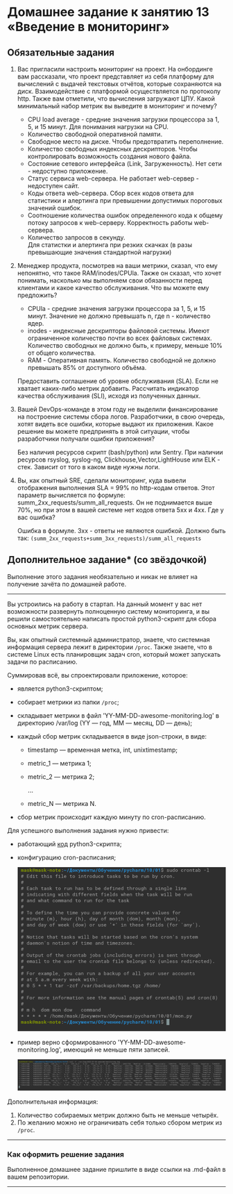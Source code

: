 # Домашнее задание к занятию 13 «Введение в мониторинг»

## Обязательные задания

1. Вас пригласили настроить мониторинг на проект. На онбординге вам рассказали, что проект представляет из себя платформу для вычислений с выдачей текстовых отчётов, которые сохраняются на диск. 
Взаимодействие с платформой осуществляется по протоколу http. Также вам отметили, что вычисления загружают ЦПУ. Какой минимальный набор метрик вы выведите в мониторинг и почему?
   
   - CPU load average - средние значения загрузки процессора за 1, 5, и 15 минут. Для понимания нагрузки на CPU.
   - Количество свободной оперативной памяти.
   - Свободное место на диске. Чтобы предотвратить переполнение.
   - Количество свободных индексных дескрипторов. Чтобы контролировать возможность создания нового файла.
   - Состояние сетевого интерфейса (Link, Загруженность). Нет сети - недоступно приложение.   
   - Статус сервиса web-сервера. Не работает web-сервер - недоступен сайт.
   - Коды ответа web-сервера.
     Сбор всех кодов ответа для статистики и алертинга при превышении допустимых пороговых значений ошибок.
   - Соотношение количества ошибок определенного кода к общему потоку запросов к web-серверу.
     Корректность работы web-сервера.
   - Количество запросов в секунду.  
     Для статистки и алертинга при резких скачках (в разы превышающие значения стандартной нагрузки)  


2. Менеджер продукта, посмотрев на ваши метрики, сказал, что ему непонятно, что такое RAM/inodes/CPUla. Также он сказал, что хочет понимать, насколько мы выполняем свои обязанности перед клиентами и какое качество обслуживания. Что вы можете ему предложить?
   
   - CPUla - средние значения загрузки процессора за 1, 5, и 15 минут.
     Значение не должно превышать n, где n - количество ядер.  
   - inodes - индексные дескрипторы файловой системы.
     Имеют ограниченное количество почти во всех файловых системах.
     Количество свободных не должно быть, к примеру, меньше 10% от общего количества.
   - RAM - Оперативная память.
     Количество свободной не должно превышать 85% от доступного объёма. 
   
    Предоставить соглашение об уровне обслуживания (SLA). Если не хватает каких-либо метрик добавить.
    Рассчитать индикатор качества обслуживания (SLI), исходя из полученных данных.

3. Вашей DevOps-команде в этом году не выделили финансирование на построение системы сбора логов. Разработчики, в свою очередь, хотят видеть все ошибки, которые выдают их приложения. Какое решение вы можете предпринять в этой ситуации, чтобы разработчики получали ошибки приложения?
   
   Без наличия ресурсов скрипт (bash/python) или Sentry.
   При наличии ресурсов rsyslog, syslog-ng, Clickhouse,Vector,LightHouse или ELK - стек.
   Зависит от того в каком виде нужны логи.

3. Вы, как опытный SRE, сделали мониторинг, куда вывели отображения выполнения SLA = 99% по http-кодам ответов. 
Этот параметр вычисляется по формуле: summ_2xx_requests/summ_all_requests. Он не поднимается выше 70%, но при этом в вашей системе нет кодов ответа 5xx и 4xx. Где у вас ошибка?
  
   Ошибка в формуле. 3xx - ответы не являются ошибкой.
   Должно быть так: `(summ_2xx_requests+summ_3xx_requests)/summ_all_requests`

## Дополнительное задание* (со звёздочкой) 

Выполнение этого задания необязательно и никак не влияет на получение зачёта по домашней работе.

_____

Вы устроились на работу в стартап. На данный момент у вас нет возможности развернуть полноценную систему 
мониторинга, и вы решили самостоятельно написать простой python3-скрипт для сбора основных метрик сервера. 

Вы, как опытный системный администратор, знаете, что системная информация сервера лежит в директории `/proc`. Также знаете, что в системе Linux есть  планировщик задач cron, который может запускать задачи по расписанию.

Суммировав всё, вы спроектировали приложение, которое:

- является python3-скриптом;
- собирает метрики из папки `/proc`;
- складывает метрики в файл 'YY-MM-DD-awesome-monitoring.log' в директорию /var/log 
(YY — год, MM — месяц, DD — день);
- каждый сбор метрик складывается в виде json-строки, в виде:
  + timestamp — временная метка, int, unixtimestamp;
  + metric_1 — метрика 1;
  + metric_2 — метрика 2;
  
     ...
     
  + metric_N — метрика N.
  
- сбор метрик происходит каждую минуту по cron-расписанию.

Для успешного выполнения задания нужно привести:

* работающий [код](mon.py) python3-скрипта;
* конфигурацию cron-расписания;

  ![cron](cron.png)
* пример верно сформированного 'YY-MM-DD-awesome-monitoring.log', имеющий не меньше пяти записей.

  ![log](log.png)

Дополнительная информация:

1. Количество собираемых метрик должно быть не меньше четырёх.
1. По желанию можно не ограничивать себя только сбором метрик из `/proc`.

---

### Как оформить решение задания

Выполненное домашнее задание пришлите в виде ссылки на .md-файл в вашем репозитории.


---
